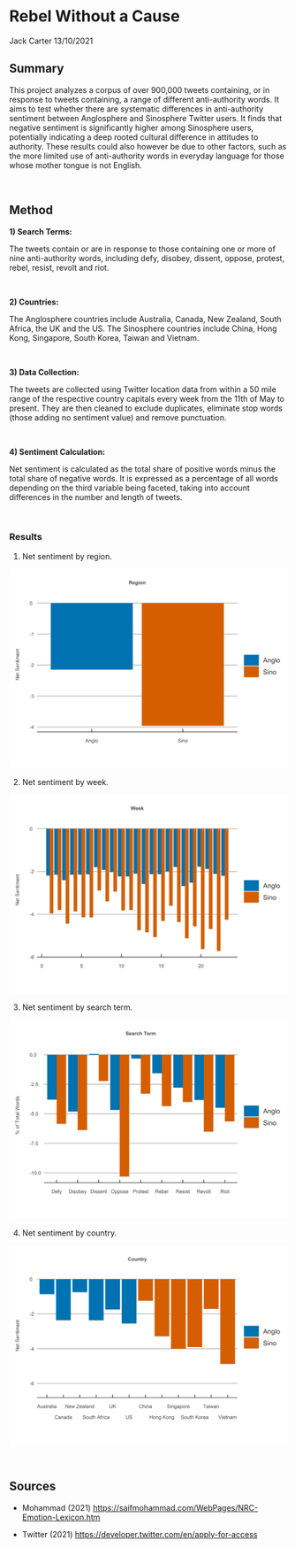 Rebel Without a Cause
================
Jack Carter
13/10/2021

## **Summary**

This project analyzes a corpus of over 900,000 tweets containing, or in
response to tweets containing, a range of different anti-authority words. It aims
to test whether there are systematic differences in anti-authority
sentiment between Anglosphere and Sinosphere Twitter users. It finds
that negative sentiment is significantly higher among Sinosphere users,
potentially indicating a deep rooted cultural difference in attitudes to
authority. These results could also however be due to other factors, 
such as the more limited use of anti-authority words in everyday language 
for those whose mother tongue is not English. 

 

## **Method**

**1) Search Terms:**

The tweets contain or are in response to those containing one or more of
nine anti-authority words, including defy, disobey, dissent, oppose,
protest, rebel, resist, revolt and riot.

<br/>

**2) Countries:**

The Anglosphere countries include Australia, Canada, New Zealand, South
Africa, the UK and the US. The Sinosphere countries include China, Hong
Kong, Singapore, South Korea, Taiwan and Vietnam.

<br/>

**3) Data Collection:**

The tweets are collected using Twitter location data from within a 50
mile range of the respective country capitals every week from the 11th of May to
present. They are then cleaned to exclude duplicates, eliminate stop words (those 
adding no sentiment value) and remove punctuation. 

<br/>

**4) Sentiment Calculation:**

Net sentiment is calculated as the total share of 
positive words minus the total share of negative words. 
It is expressed as a percentage of all words depending 
on the third variable being faceted, taking into account 
differences in the number and length of tweets. 

 

### Results

1. Net sentiment by region.

![](Rebel-Without-a-Cause_files/figure-gfm/unnamed-chunk-1-1.png)<!-- -->

2. Net sentiment by week.

![](Rebel-Without-a-Cause_files/figure-gfm/unnamed-chunk-2-1.png)<!-- -->

3. Net sentiment by search term.

![](Rebel-Without-a-Cause_files/figure-gfm/unnamed-chunk-3-1.png)<!-- -->

4. Net sentiment by country.

![](Rebel-Without-a-Cause_files/figure-gfm/unnamed-chunk-4-1.png)<!-- -->

 

## **Sources**

  - Mohammad (2021)
    <https://saifmohammad.com/WebPages/NRC-Emotion-Lexicon.htm>

  - Twitter (2021) <https://developer.twitter.com/en/apply-for-access>
